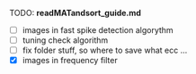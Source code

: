 TODO: **readMATandsort_guide.md**
- [ ] images in fast spike detection algorythm
- [ ] tuning check algorithm
- [ ] fix folder stuff, so where to save what ecc ...
- [x] images in frequency filter
